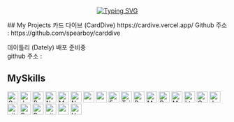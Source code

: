 <div align="center">

[![Typing SVG](https://readme-typing-svg.demolab.com?font=Fira+Code&pause=1000&width=435&lines=WelCome+to+My+Github)](https://git.io/typing-svg)

</div>
## My Projects
카드 다이브 (CardDive) https://cardive.vercel.app/   
Github 주소 : https://github.com/spearboy/carddive 

데이틀리 (Dately) 배포 준비중   
github 주소 : 

## MySkills
<img alt="C++" src="https://img.shields.io/badge/C%2B%2B-00599C?style=for-the-badge&logo=c%2B%2B&logoColor=white" height="25px"/> <img alt="Javascript" src="https://img.shields.io/badge/JavaScript-323330?style=for-the-badge&logo=javascript&logoColor=F7DF1E" height="25px"/> <img alt="React" src="https://img.shields.io/badge/React-20232A?style=for-the-badge&logo=react&logoColor=61DAFB" height="25px"/> <img alt="NextJs" src="https://img.shields.io/badge/Next-black?style=for-the-badge&logo=next.js&logoColor=white" height="25px"/> <img alt="MongoDB" src="https://img.shields.io/badge/-MongoDB-13aa52?style=flat-square&logo=mongodb&logoColor=white" height="25px"/> <img alt="Nodejs" src="https://img.shields.io/badge/-Nodejs-43853d?style=flat-square&logo=Node.js&logoColor=white" height="25px"/> <img alt="npm" src="https://img.shields.io/badge/NPM-%23000000.svg?style=for-the-badge&logo=npm&logoColor=white" height="25px"/> <img alt="redux" src="https://img.shields.io/badge/-Redux-764ABC?style=flat-square&logo=redux&logoColor=white" height="25px"/> <img alt="Express" src="https://img.shields.io/badge/express.js-%23404d59.svg?style=for-the-badge&logo=express&logoColor=%2361DAFB" height="25px"/> <img alt="Tailwidcss" src="https://img.shields.io/badge/Tailwind_CSS-38B2AC?style=for-the-badge&logo=tailwind-css&logoColor=white" height="25px"/> <img alt="Bootstrap" src="https://img.shields.io/badge/Bootstrap-563D7C?style=for-the-badge&logo=bootstrap&logoColor=white" height="25px"/> <img alt="Material UI" src="https://img.shields.io/badge/Material--UI-0081CB?style=for-the-badge&logo=material-ui&logoColor=white" height="25px"/> <img alt="Python" src="https://img.shields.io/badge/Python-14354C?style=for-the-badge&logo=python&logoColor=white" height="25px"/> <img alt="Markdown" src="https://img.shields.io/badge/Markdown-000000?style=for-the-badge&logo=markdown&logoColor=white" height="25px"/> <img alt="html5" src="https://img.shields.io/badge/HTML5-E34F26?style=for-the-badge&logo=html5&logoColor=white" height="25px"/> <img alt="Css3" src="https://img.shields.io/badge/CSS3-1572B6?style=for-the-badge&logo=css3&logoColor=white" height="25px"/> <img alt="Jquery" src="https://img.shields.io/badge/jquery-%230769AD.svg?style=for-the-badge&logo=jquery&logoColor=white" height="25px"/> <img alt="git" src="https://img.shields.io/badge/-Git-F05032?style=flat-square&logo=git&logoColor=white" height="25px"/> <img alt="Brave browser" src="https://img.shields.io/badge/-Brave_Browser-FB542B?style=flat-square&logo=brave&logoColor=white" height="25px"/> <img alt="Prettier" src="https://img.shields.io/badge/-Prettier-F7B93E?style=flat-square&logo=prettier&logoColor=white" height="25px"/> <img alt="github actions" src="https://img.shields.io/badge/-Github_Actions-2088FF?style=flat-square&logo=github-actions&logoColor=white" height="25px"/> <img alt="postman" src="https://img.shields.io/badge/-Postman-00C7B7?style=flat-square&logo=postman&logoColor=white" height="25px"/> <img alt="Heroku" src="https://img.shields.io/badge/-Heroku-430098?style=flat-square&logo=heroku&logoColor=white" height="25px"/>
